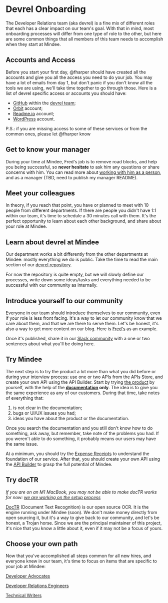 # Devrel Onboarding

The Developer Relations team (aka devrel) is a fine mix of different roles that each has a clear impact on our team's goal. With that in mind, most onboarding processes will differ from one type of role to the other, but here are some common things that all members of this team needs to accomplish when they start at Mindee.

## Accounts and Access

Before you start your first day, @fharper should have created all the accounts and give you all the access you need to do your job. You may have a lot of emails from day 1, but don't panic if you don't know all the tools we are using, we'll take time together to go through those. Here is a list of devrel specific access or accounts you should have:

- [GitHub](https://github.com/mindee) within the [devrel team](https://github.com/orgs/mindee/teams/devrel);
- [Orbit](https://app.orbit.love/) account;
- [Readme.io](https://readme.com/) account;
- [WordPress](https://mindee.com/blog) account.

P.S.: if you are missing access to some of these services or from the common ones, please let @fharper know

## Get to know your manager

During your time at Mindee, Fred's job is to remove road blocks, and help you being successful, so **never hesitate** to ask him any questions or share concerns with him. You can read more about [working with him as a person](https://fred.dev/workingwithme/), and as a manager (TBD, need to publish my manager README).

## Meet your colleagues

In theory, if you reach that point, you have or planned to meet with 10 people from different departments. If there are people you didn't have 1:1 within our team, it's time to schedule a 30 minutes call with them. It's the perfect opportunity to learn about each other background, and share about your role at Mindee.

## Learn about devrel at Mindee

Our department works a bit differently from the other departments at Mindee: mostly everything we do is public. Take the time to read the main section of our [devrel repository](https://github.com/mindee/devrel).

For now the repository is quite empty, but we will slowly define our processes, write down some ideas/tasks and everything needed to be successful with our community as internally.

## Introduce yourself to our community

Everyone in our team should introduce themselves to our community, even if your role is less front facing. It's a way to let our community know that we care about them, and that we are there to serve them. Let's be honest, it's also a way to get more content on our blog. Here is [Fred's](https://mindee.com/blog/fred) as an example.

Once it's published, share it in our [Slack community](https://join.slack.com/t/mindee-community/shared_invite/zt-uzgmljfl-MotFVfH~IdEZxjp~0zldww) with a one or two sentences about what you'll be doing here.

## Try Mindee

The next step is to try the product a lot more than what you did before or during your interview process: use one or two APIs from the APIs Store, and create your own API using the API Builder. Start by trying [the product](https://platform.mindee.com/) by yourself, with the help of the **[documentation](https://developers.mindee.com/docs) only**. The idea is to give you the same experience as any of our customers. During that time, take notes of everything that:

1. is not clear in the documentation;
2. bugs or UI/UX issues you had;
3. ideas you have about the product or the documentation.

Once you search the documentation and you still don't know how to do something, ask away, but remember, take note of the problems you had. If you weren't able to do something, it probably means our users may have the same issue.

At a minimum, you should try the [Expense Receipts](https://platform.mindee.com/apishub/products/mindee/expense_receipts) to understand the foundation of our service. After that, you should create your own API using the [API Builder](https://platform.mindee.com/apishub/custom_endpoint) to grasp the full potential of Mindee.

## Try docTR

*If you are on an M1 MacBook, you may not be able to make docTR works for now: [we are working on the setup process](https://github.com/mindee/devrel/issues/76)*

[DocTR](https://github.com/mindee/doctr/) (Document Text Recognition) is our open source OCR. It is the engine running under Mindee (soon). We don't make money directly from open sourcing it, but it's a way to give back to our community, and let's be honest, a Trojan horse. Since we are the principal maintainer of this project, it's nice that you know a little about it, even if it may not be a focus of yours.

## Choose your own path

Now that you've accomplished all steps common for all new hires, and everyone knew in our team, it's time to focus on items that are specific to your job at Mindee:

[Developer Advocates](developer-advocate.md)

[Developer Relations Engineers](developer-relations-engineer.md)

[Technical Writers](technical-writer.md)
